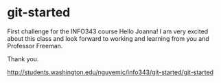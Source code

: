 # git-started
First challenge for the INFO343 course
Hello Joanna!
I am very excited about this class and look forward to working and learning from you and Professor Freeman.

Thank you.

http://students.washington.edu/nguyemic/info343/git-started/git-started
